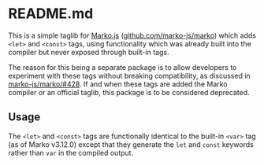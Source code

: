 # README.md
This is a simple taglib for [Marko.js](http://markojs.com) ([github.com/marko-js/marko](https://github.com/marko-js/marko)) which adds `<let>` and `<const>` tags, using functionality which was already built into the compiler but never exposed through built-in tags.

The reason for this being a separate package is to allow developers to experiment with these tags without breaking compatibility, as discussed in [marko-js/marko/#428](https://github.com/marko-js/marko/pull/428). If and when these tags are added the Marko compiler or an official taglib, this package is to be considered deprecated.

## Usage
The `<let>` and `<const>` tags are functionally identical to the built-in `<var>` tag (as of Marko v3.12.0) except that they generate the `let` and `const` keywords rather than `var` in the compiled output.

